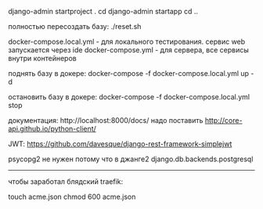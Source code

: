 




django-admin startproject <name> .
cd <name>
django-admin startapp <name>
cd ..


полностью пересоздать базу:
./reset.sh

docker-compose.local.yml - для локального тестирования. сервис web запускается через ide
docker-compose.yml - для сервера, все сервисы внутри контейнеров

поднять базу в докере:
docker-compose -f docker-compose.local.yml up -d

остановить базу в докере:
docker-compose -f docker-compose.local.yml stop

документация: http://localhost:8000/docs/
надо поставить http://core-api.github.io/python-client/

JWT:
https://github.com/davesque/django-rest-framework-simplejwt

psycopg2 не нужен потому что в джанге2 django.db.backends.postgresql


---------------------------------------------------------------------------------------
чтобы заработал блядский traefik:

touch acme.json
chmod 600 acme.json